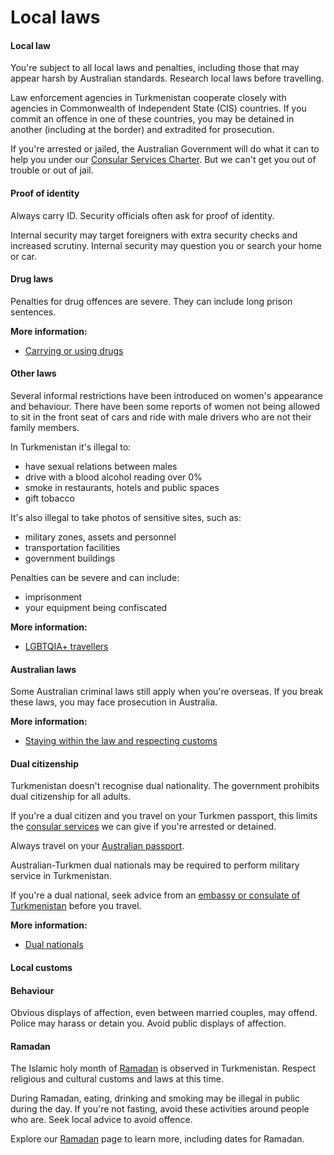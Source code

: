 # Local laws

#### Local law

You're subject to all local laws and penalties, including those that may appear harsh by Australian standards. Research local laws before travelling.

Law enforcement agencies in Turkmenistan cooperate closely with agencies in Commonwealth of Independent State (CIS) countries. If you commit an offence in one of these countries, you may be detained in another (including at the border) and extradited for prosecution.

If you're arrested or jailed, the Australian Government will do what it can to help you under our [Consular Services Charter](/consular-services/consular-services-charter "Consular Services Charter"). But we can't get you out of trouble or out of jail.

#### Proof of identity

Always carry ID. Security officials often ask for proof of identity.

Internal security may target foreigners with extra security checks and increased scrutiny. Internal security may question you or search your home or car.

#### Drug laws

Penalties for drug offences are severe. They can include long prison sentences.

**More information:**

* [Carrying or using drugs](/before-you-go/laws/drugs "Carrying or using drugs")

#### Other laws

Several informal restrictions have been introduced on women's appearance and behaviour. There have been some reports of women not being allowed to sit in the front seat of cars and ride with male drivers who are not their family members.

In Turkmenistan it's illegal to:

* have sexual relations between males
* drive with a blood alcohol reading over 0%
* smoke in restaurants, hotels and public spaces
* gift tobacco

It's also illegal to take photos of sensitive sites, such as:

* military zones, assets and personnel
* transportation facilities
* government buildings

Penalties can be severe and can include:

* imprisonment
* your equipment being confiscated

**More information:**

* [LGBTQIA+ travellers](/before-you-go/who-you-are/LGBTQIA "Advice for LGBTQIA+ travellers")

#### Australian laws

Some Australian criminal laws still apply when you're overseas. If you break these laws, you may face prosecution in Australia.

**More information:**

* [Staying within the law and respecting customs](/before-you-go/laws "Staying within the law")

#### Dual citizenship

Turkmenistan doesn't recognise dual nationality. The government prohibits dual citizenship for all adults.

If you're a dual citizen and you travel on your Turkmen passport, this limits the [consular services](/consular-services "Our services") we can give if you're arrested or detained.

Always travel on your [Australian passport](/consular-services/passport-services "Passport services").

Australian-Turkmen dual nationals may be required to perform military service in Turkmenistan.

If you're a dual national, seek advice from an [embassy or consulate of Turkmenistan](https://www.mfa.gov.tm/en/articles/63?breadcrumbs=no) before you travel.

**More information:**

* [Dual nationals](/before-you-go/who-you-are/dual-nationals "Advice for dual nationals")

#### Local customs

#### Behaviour

Obvious displays of affection, even between married couples, may offend. Police may harass or detain you. Avoid public displays of affection.

#### Ramadan

The Islamic holy month of [Ramadan](https://www.smartraveller.gov.au/before-you-go/major-events/ramadan) is observed in Turkmenistan. Respect religious and cultural customs and laws at this time.

During Ramadan, eating, drinking and smoking may be illegal in public during the day. If you're not fasting, avoid these activities around people who are. Seek local advice to avoid offence.

Explore our [Ramadan](https://www.smartraveller.gov.au/before-you-go/major-events/ramadan) page to learn more, including dates for Ramadan.